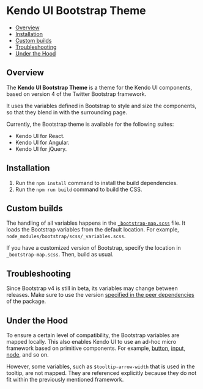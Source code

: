 # Kendo UI Bootstrap Theme

* [Overview](#overview)
* [Installation](#installation)
* [Custom builds](#custom-builds)
* [Troubleshooting](#troubleshooting)
* [Under the Hood](#under-the-hood)

## Overview

The **Kendo UI Bootstrap Theme** is a theme for the Kendo UI components, based on version 4 of the Twitter Bootstrap framework.

It uses the variables defined in Bootstrap to style and size the components, so that they blend in with the surrounding page.

Currently, the Bootstrap theme is available for the following suites:  

* Kendo UI for React.
* Kendo UI for Angular.
* Kendo UI for jQuery.

## Installation

1. Run the `npm install` command to install the build dependencies.
1. Run the `npm run build` command to build the CSS.

## Custom builds

The handling of all variables happens in the [`_bootstrap-map.scss`](src/_bootstrap-map.scss) file. It loads the Bootstrap variables from the default location. For example, `node_modules/bootstrap/scss/_variables.scss`.

If you have a customized version of Bootstrap, specify the location in `_bootstrap-map.scss`. Then, build as usual.

## Troubleshooting

Since Bootstrap v4 is still in beta, its variables may change between releases. Make sure to use the version [specified in the peer dependencies](package.json) of the package.

## Under the Hood

To ensure a certain level of compatibility, the Bootstrap variables are mapped locally. This also enables Kendo UI to use an ad-hoc micro framework based on primitive components. For example, [button](src/mixins/appearance/_button.scss), [input](src/mixins/appearance/_input.scss), [node](src/mixins/appearance/_node.scss), and so on.

However, some variables, such as `$tooltip-arrow-width` that is used in the tooltip, are not mapped. They are referenced explicitly because they do not fit within the previously mentioned framework.
